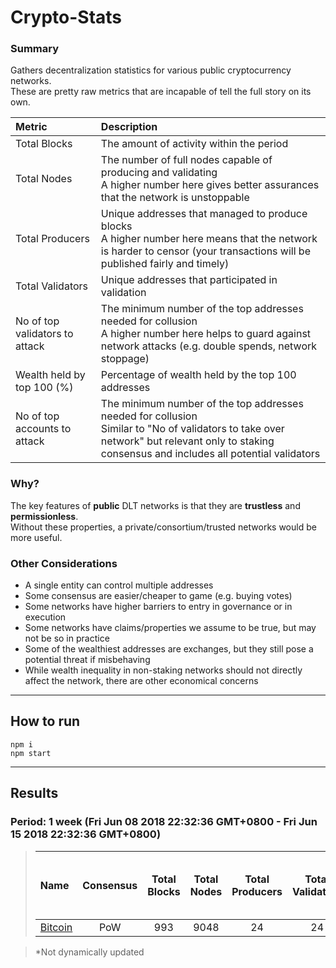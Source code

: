 # Crypto-Stats

### Summary
Gathers decentralization statistics for various public cryptocurrency networks.<br/>
These are pretty raw metrics that are incapable of tell the full story on its own.<br/>

|Metric|Description|
|:---|:---|
|Total Blocks|The amount of activity within the period|
|Total Nodes|The number of full nodes capable of producing and validating<br/>A higher number here gives better assurances that the network is unstoppable|
|Total Producers|Unique addresses that managed to produce blocks<br/>A higher number here means that the network is harder to censor (your transactions will be published fairly and timely)|
|Total Validators|Unique addresses that participated in validation|
|No of top validators to attack|The minimum number of the top addresses needed for collusion<br/>A higher number here helps to guard against network attacks (e.g. double spends, network stoppage)|
|Wealth held by top 100 (%)|Percentage of wealth held by the top 100 addresses|
|No of top accounts to attack|The minimum number of the top addresses needed for collusion<br/>Similar to "No of validators to take over network" but relevant only to staking consensus and includes all potential validators|

### Why?
The key features of **public** DLT networks is that they are **trustless** and **permissionless**.<br/>
Without these properties, a private/consortium/trusted networks would be more useful.<br/>

### Other Considerations
- A single entity can control multiple addresses<br/>
- Some consensus are easier/cheaper to game (e.g. buying votes)<br/>
- Some networks have higher barriers to entry in governance or in execution<br/>
- Some networks have claims/properties we assume to be true, but may not be so in practice<br/>
- Some of the wealthiest addresses are exchanges, but they still pose a potential threat if misbehaving<br/>
- While wealth inequality in non-staking networks should not directly affect the network, there are other economical concerns<br/>

---
## How to run
`npm i`<br/>
`npm start`<br/>

---
## Results
### Period: 1 week (Fri Jun 08 2018 22:32:36 GMT+0800 - Fri Jun 15 2018 22:32:36 GMT+0800)

> |Name|Consensus|Total Blocks|Total Nodes|Total Producers|Total Validators|**No of top validators to attack**|Wealth held by top 100 (%)|**No of top accounts to attack**|
> |:---|:---:|:---:|:---:|:---:|:---:|:---:|:---:|:---:|
> |[Bitcoin](results/bitcoin.results.md)|PoW|993|9048|24|24|**3**|19.180|**-**|

> *Not dynamically updated
